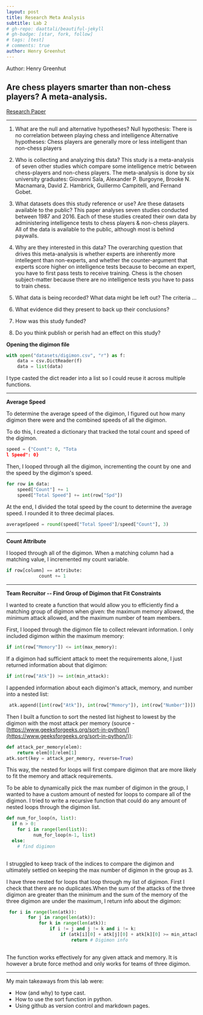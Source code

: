 ```yaml
---
layout: post
title: Research Meta Analysis
subtitle: Lab 2
# gh-repo: daattali/beautiful-jekyll
# gh-badge: [star, fork, follow]
# tags: [test]
# comments: true
author: Henry Greenhut
---
```

Author: Henry Greenhut
<br/>

## Are chess players smarter than non-chess players? A meta-analysis. ##
[Research Paper](https://reader.elsevier.com/reader/sd/pii/S0160289616301635?token=86F16125186C1BCBE67F2AC68C7B2045B53E7FC4460912DA075BB7907886111FE9D2599887B22BDF3B42219A463205F7&originRegion=us-east-1&originCreation=20221106213613)

---
1. What are the null and alternative hypotheses?
Null hypothesis: There is no correlation between playing chess and intelligence
Alternative hypotheses: Chess players are generally more or less intelligent than non-chess players

2. Who is collecting and analyzing this data?
This study is a meta-analysis of seven other studies which compare some intelligence metric between chess-players and non-chess players. The meta-analysis is done by six university graduates: Giovanni Sala, Alexander P. Burgoyne, Brooke N. Macnamara, David Z. Hambrick, Guillermo Campitelli, and Fernand Gobet.
3. What datasets does this study reference or use? Are these datasets available to the public?
This paper analyses seven studies conducted between 1987 and 2016. Each of these studies created their own data by administering intelligence tests to chess players & non-chess players. All of the data is available to the public, although most is behind paywalls.

4. Why are they interested in this data?
The overarching question that drives this meta-analysis is whether experts are inherently more intellegent than non-experts, and whether the counter-argument that experts score higher on intelligence tests because to become an expert, you have to first pass tests to receive training. Chess is the chosen subject-matter because there are no intelligence tests you have to pass to train chess.
5. What data is being recorded? What data might be left out?
The criteria ...
6. What evidence did they present to back up their conclusions?
7. How was this study funded?
8. Do you think publish or perish had an effect on this study?


**Opening the digimon file** 
```python
with open("datasets/digimon.csv", "r") as f:
    data = csv.DictReader(f)
    data = list(data)
```
I type casted the dict reader into a list so I could reuse it across multiple functions.

---

**Average Speed**

To determine the average speed of the digimon, I figured out how many digimon there were and the combined speeds of all the digimon.

To do this, I created a dictionary that tracked the total count and speed of the digimon. 
```python
speed = {"Count": 0, "Tota
l Speed": 0}
```
Then, I looped through all the digimon, incrementing the count by one and the speed by the digimon's speed.
```python
for row in data:
    speed["Count"] += 1
    speed["Total Speed"] += int(row["Spd"])
```
At the end, I divided the total speed by the count to determine the average speed. I rounded it to three decimal places.
```python
averageSpeed = round(speed["Total Speed"]/speed["Count"], 3)
```

---

**Count Attribute**

I looped through all of the digimon. When a matching column had a matching value, I incremented my count variable.
```python
if row[column] == attribute:
            count += 1
```
---

**Team Recruitor -- Find Group of Digimon that Fit Constraints**

I wanted to create a function that would allow you to efficiently find a matching group of digimon when given: the maximum memory allowed, the minimum attack allowed, and the maximum number of team members.

First, I looped through the digimon file to collect relevant information. I only included digimon within the maximum memory:
```python
if int(row["Memory"]) <= int(max_memory):
```
If a digimon had sufficient attack to meet the requirements alone, I just returned information about that digimon:
```python
if int(row["Atk"]) >= int(min_attack):
```
I appended information about each digimon's attack, memory, and number into a nested list:
```python
 atk.append([int(row["Atk"]), int(row["Memory"]), int(row["Number"])])
```
Then I built a function to sort the nested list highest to lowest by the digimon with the most attack per memory (source - [https://www.geeksforgeeks.org/sort-in-python/](https://www.geeksforgeeks.org/sort-in-python/)):
```python
def attack_per_memory(elem):
    return elem[0]/elem[1]
atk.sort(key = attack_per_memory, reverse=True)
```
This way, the nested for loops will first compare digimon that are more likely to fit the memory and attack requirements.

To be able to dynamically pick the max number of digimon in the group, I wanted to have a custom amount of nested for loops to compare all of the digimon. I tried to write a recursive function that could do any amount of nested loops through the digimon list.

```python
def num_for_loop(n, list):
  if n > 0:
    for i in range(len(list)):
          num_for_loop(n-1, list)
  else:
    # find digimon
  
```
I struggled to keep track of the indices to compare the digimon and ultimately settled on keeping the max number of digimon in the group as 3.

I have three nested for loops that loop through my list of digimon. First I check that there are no duplicates.When the sum of the attacks of the three digimon are greater than the minimum and the sum of the memory of the three digimon are under the maximum, I return info about the digimon:
```python
 for i in range(len(atk)):
        for j in range(len(atk)):
            for k in range(len(atk)):
                if i != j and j != k and i != k:
                    if (atk[i][0] + atk[j][0] + atk[k][0] >= min_attack) and (atk[i][1] + atk[j][1] + atk[k][1] <= max_memory):
                        return # Digimon info
  
```

The function works effectively for any given attack and memory. It is however a brute force method and only works for teams of three digimon.


---

My main takeaways from this lab were:
- How (and why) to type cast.
- How to use the sort function in python.
- Using github as version control and markdown pages.